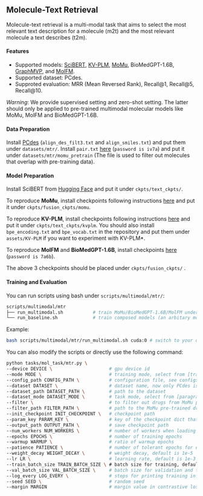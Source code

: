 ##  Molecule-Text Retrieval

Molecule-text retrieval is a multi-modal task that aims to select the most relevant text description for a molecule (m2t) and the most relevant molecule a text describes (t2m).  

#### Features

- Supported models: [SciBERT](https://arxiv.org/abs/1903.10676), [KV-PLM](https://www.nature.com/articles/s41467-022-28494-3), [MoMu](https://arxiv.org/abs/2209.05481), BioMedGPT-1.6B, [GraphMVP](https://arxiv.org/abs/2110.07728), and [MolFM](https://arxiv.org/abs/2307.09484). 
- Supported dataset: PCdes.
- Supproted evaluation: MRR (Mean Reversed Rank), Recall@1, Recall@5, Recall@10.

*Warning*: We provide supervised setting and zero-shot setting. The latter should only be applied to pre-trained multimodal molecular models like MoMu, MolFM and BioMedGPT-1.6B. 

#### Data Preparation

Install [PCdes](https://github.com/thunlp/KV-PLM/tree/master/Ret) (`align_des_filt3.txt` and `align_smiles.txt`) and put them under `datasets/mtr/`. Install `pair.txt` [here](https://pan.baidu.com/s/1c1IDHiQ4df64rbgLaVFw9w) (`password is iv7a`) and put it under `datasets/mtr/momu_pretrain` (The file is used to filter out molecules that overlap with pre-training data). 

#### Model Preparation

Install SciBERT from [Hugging Face](https://huggingface.co/allenai/scibert_scivocab_uncased) and put it under `ckpts/text_ckpts/`. 

To reproduce **MoMu**, install checkpoints following instructions [here](https://github.com/ddz16/MoMu) and put it under `ckpts/fusion_ckpts/momu`.

To reproduce **KV-PLM**, install checkpoints following instructions [here](https://github.com/thunlp/KV-PLM) and put it under `ckpts/text_ckpts/kvplm`. You should also install `bpe_encoding.txt` and `bpe_vocab.txt` in the repository and put them under `assets/KV-PLM` if you want to experiment with KV-PLM*.

To reproduce **MolFM** and **BioMedGPT-1.6B**, install checkpoints [here](https://pan.baidu.com/s/1iAMBkuoZnNAylhopP5OgEg) (`password is 7a6b`).

The above 3 checkpoints should be placed under `ckpts/fusion_ckpts/` .

#### Training and Evaluation

You can run scripts using bash under `scripts/multimodal/mtr/`:

```bash
scripts/multimodal/mtr
├── run_multimodal.sh           # train MoMu/BioMedGPT-1.6B/MolFM under supervised or zero-shot settings
└── run_baseline.sh             # train composed models (an arbitary molecule encoder and an arbitary text encoder)
```

Example:
```bash
bash scripts/multimodal/mtr/run_multimodal.sh cuda:0 # switch to your own cuda device or cpu
```

You can also modify the scripts or directly use the following command:

```bash
python tasks/mol_task/mtr.py \
--device DEVICE \                     # gpu device id
--mode MODE \                         # training mode, select from [train, zero_shot]
--config_path CONFIG_PATH \           # configuration file, see configs/mtr/ for more details
--dataset DATASET \                   # dataset name, now only PCdes is available
--dataset_path DATASET_PATH \         # path to the dataset
--dataset_mode DATASET_MODE \         # task mode, select from [paragraph, sentence]
--filter \                            # to filter out drugs from MoMu pre-trained data or not
--filter_path FILTER_PATH \           # path to the MoMu pre-trained drugs
--init_checkpoint INIT_CHECKPOINT \   # checkpoint path
--param_key PARAM_KEY \               # key of the checkpoint dict that contains model parameters
--output_path OUTPUT_PATH \           # save checkpoint path
--num_workers NUM_WORKERS \           # number of workers when loading data
--epochs EPOCHS \                     # number of training epochs
--warmup WARMUP \                     # ratio of warmup epochs
--patience PATIENCE \                 # number of tolerant epochs for early-stopping
--weight_decay WEIGHT_DECAY \         # weight decay, default is 1e-5
--lr LR \                             # learning rate, default is 1e-3
--train_batch_size TRAIN_BATCH_SIZE \ # batch size for training, default is 32
--val_batch_size VAL_BATCH_SIZE \     # batch size for validation and test, default is 64
--log_every LOG_EVERY \               # steps for printing training information
--seed SEED \                         # random seed
--margin MARGIN                       # margin value in contrastive loss
```

